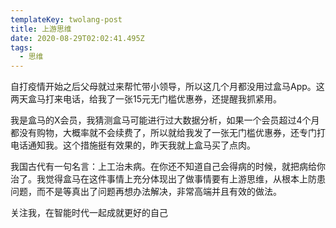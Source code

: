 ```yaml
---
templateKey: twolang-post
title: 上游思维
date: 2020-08-29T02:02:41.495Z
tags:
  - 思维
---
```

自打疫情开始之后父母就过来帮忙带小领导，所以这几个月都没用过盒马App。这两天盒马打来电话，给我了一张15元无门槛优惠券，还提醒我抓紧用。

我是盒马的X会员，我猜测盒马可能进行过大数据分析，如果一个会员超过4个月都没有购物，大概率就不会续费了，所以就给我发了一张无门槛优惠券，还专门打电话通知我。这个措施挺有效果的，昨天我就上盒马买了点肉。

我国古代有一句名言：上工治未病。在你还不知道自己会得病的时候，就把病给你治了。我觉得盒马在这件事情上充分体现出了做事情要有上游思维，从根本上防患问题，而不是等真出了问题再想办法解决，非常高端并且有效的做法。

关注我，在智能时代一起成就更好的自己